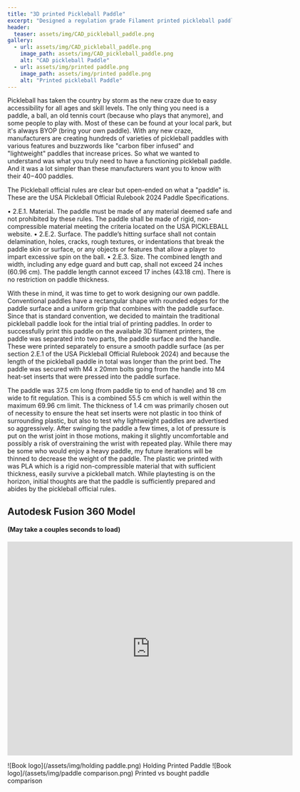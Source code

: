 ```yaml
---
title: "3D printed Pickleball Paddle"
excerpt: "Designed a regulation grade Filament printed pickleball paddle"
header:
  teaser: assets/img/CAD_pickleball_paddle.png
gallery:
  - url: assets/img/CAD_pickleball_paddle.png
    image_path: assets/img/CAD_pickleball_paddle.png
    alt: "CAD pickleball Paddle"
  - url: assets/img/printed paddle.png
    image_path: assets/img/printed paddle.png
    alt: "Printed pickleball Paddle"
---
```



Pickleball has taken the country by storm as the new craze due to easy accessibility for all ages and skill levels. The only thing you need is a paddle, a ball, an old tennis court (because who plays that anymore), and some people to play with. Most of these can be found at your local park, but it's always BYOP (bring your own paddle). With any new craze, manufacturers are creating hundreds of varieties of pickleball paddles with various features and buzzwords like "carbon fiber infused" and "lightweight" paddles that increase prices. So what we wanted to understand was what you truly need to have a functioning pickleball paddle. And it was a lot simpler than these manufacturers want you to know with their $40-$400 paddles.

The Pickleball official rules are clear but open-ended on what a "paddle" is. These are the USA Pickleball Official Rulebook 2024 Paddle Specifications. 
 
• 2.E.1. Material. The paddle must be made of any material deemed safe and not prohibited by these rules. The paddle shall be made of rigid, non-compressible material meeting the criteria located on the USA PICKLEBALL website. 
• 2.E.2. Surface. The paddle’s hitting surface shall not contain delamination, holes, cracks, rough textures, or indentations that break the paddle skin or surface, or any objects or features that allow a player to impart excessive spin on the ball. 
• 2.E.3. Size. The combined length and width, including any edge guard and butt cap, shall not exceed 24 inches (60.96 cm). The paddle length cannot exceed 17 inches (43.18 cm). There is no restriction on paddle thickness.

With these in mind, it was time to get to work designing our own paddle. Conventional paddles have a rectangular shape with rounded edges for the paddle surface and a uniform grip that combines with the paddle surface. Since that is standard convention, we decided to maintain the traditional pickleball paddle look for the intial trial of printing paddles. In order to successfully print this paddle on the available 3D filament printers, the paddle was separated into two parts, the paddle surface and the handle. These were printed separately to ensure a smooth paddle surface (as per section 2.E.1 of the USA Pickleball Official Rulebook 2024) and because the length of the pickleball paddle in total was longer than the print bed. The paddle was secured with M4 x 20mm bolts going from the handle into M4 heat-set inserts that were pressed into the paddle surface.

The paddle was 37.5 cm long (from paddle tip to end of handle)  and 18 cm wide to fit regulation. This is a combined 55.5 cm which is well within the maximum 69.96 cm limit. The thickness of 1.4 cm was primarily chosen out of necessity to ensure the heat set inserts were not plastic in too think of surrounding plastic, but also to test why lightweight paddles are advertised so aggressively. After swinging the paddle a few times, a lot of pressure is put on the wrist joint in those motions, making it slightly uncomfortable and possibly a risk of overstraining the wrist with repeated play. While there may be some who would enjoy a heavy paddle, my future iterations will be thinned to decrease the weight of the paddle.
The plastic we printed with was PLA which is a rigid non-compressible material that with sufficient thickness, easily survive a pickleball match. While playtesting is on the horizon, initial thoughts are that the paddle is sufficiently prepared and abides by the pickleball official rules.


## Autodesk Fusion 360 Model
#### (May take a couples seconds to load)
<iframe src="https://vanderbilt643.autodesk360.com/shares/public/SH512d4QTec90decfa6e0f12d749733940cd?mode=embed" width="640" height="480" allowfullscreen="true" webkitallowfullscreen="true" mozallowfullscreen="true"  frameborder="0"></iframe>

![Book logo](/assets/img/holding paddle.png)
Holding Printed Paddle
![Book logo]/(assets/img/paddle comparison.png)
Printed vs bought paddle comparison
